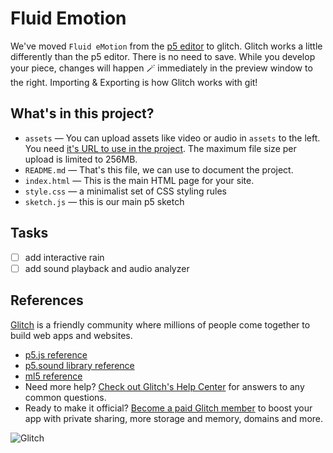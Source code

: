 # Fluid Emotion
We've moved `Fluid eMotion` from the [p5 editor](https://editor.p5js.org) to glitch. Glitch works a little differently than the p5 editor. There is no need to save. While you develop your piece, changes will happen 🪄 immediately in the preview window to the right. Importing & Exporting is how Glitch works with git!

## What's in this project?
* `assets` — You can upload assets like video or audio in `assets` to the left. You need [it's URL to use in the project](https://help.glitch.com/kb/article/43-how-do-i-add-assets-like-audio-images-or-videos-to-my-projects/). The maximum file size per upload is limited to 256MB.
* `README.md` — That's this file, we can use to document the project.
* `index.html` — This is the main HTML page for your site.
* `style.css` — a minimalist set of CSS styling rules
* `sketch.js` — this is our main p5 sketch

## Tasks
- [ ] add interactive rain
- [ ] add sound playback and audio analyzer

## References
[Glitch](https://glitch.com) is a friendly community where millions of people come together to build web apps and websites.

- [p5.js reference](https://p5js.org/reference/)
- [p5.sound library reference](https://p5js.org/reference/#/libraries/p5.sound)
- [ml5 reference](https://learn.ml5js.org/#/reference/index)
- Need more help? [Check out Glitch's Help Center](https://help.glitch.com/) for answers to any common questions.
- Ready to make it official? [Become a paid Glitch member](https://glitch.com/pricing) to boost your app with private sharing, more storage and memory, domains and more.

![Glitch](https://cdn.glitch.com/a9975ea6-8949-4bab-addb-8a95021dc2da%2FLogo_Color.svg?v=1602781328576)
